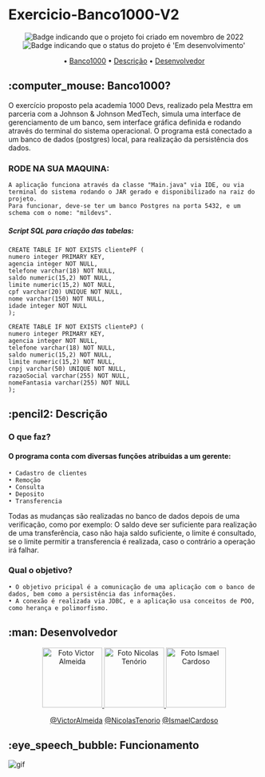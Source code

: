 # Exercicio-Banco1000-V2

<p align="center">
    <img alt="Badge indicando que o projeto foi criado em novembro de 2022" src="https://img.shields.io/badge/Data%20de%20cria%C3%A7%C3%A3o-Novembro%2F2022-blue">
    <img alt="Badge indicando que o status do projeto é 'Em desenvolvimento'" src="https://img.shields.io/badge/Status-Em_Desenvolvimento-yellow">
</p>

<p align="center">
    • <a href="#Banco1000">Banco1000</a>
    • <a href="#descricao">Descrição</a>
    • <a href="#Desenvolvedor">Desenvolvedor</a>
</p>

<h2 id="Banco1000"> :computer_mouse: Banco1000?</h2>

O exercício proposto pela academia 1000 Devs, realizado pela Mesttra em parceria com a Johnson & Johnson MedTech, simula uma interface de gerenciamento de um banco, sem interface gráfica definida e rodando através do terminal do sistema operacional. O programa está conectado a um banco de dados (postgres) local, para realização da persistência dos dados.<br>
### RODE NA SUA MAQUINA:
    A aplicação funciona através da classe "Main.java" via IDE, ou via terminal do sistema rodando o JAR gerado e disponibilizado na raiz do projeto.
    Para funcionar, deve-se ter um banco Postgres na porta 5432, e um schema com o nome: "mildevs".
##### Script SQL para criação das tabelas:
    CREATE TABLE IF NOT EXISTS clientePF (
    numero integer PRIMARY KEY,
    agencia integer NOT NULL,
    telefone varchar(18) NOT NULL,
    saldo numeric(15,2) NOT NULL,
    limite numeric(15,2) NOT NULL,
    cpf varchar(20) UNIQUE NOT NULL,
    nome varchar(150) NOT NULL,
    idade integer NOT NULL
    );

    CREATE TABLE IF NOT EXISTS clientePJ (
    numero integer PRIMARY KEY,
    agencia integer NOT NULL,
    telefone varchar(18) NOT NULL,
    saldo numeric(15,2) NOT NULL,
    limite numeric(15,2) NOT NULL,
    cnpj varchar(50) UNIQUE NOT NULL,
    razaoSocial varchar(255) NOT NULL,
    nomeFantasia varchar(255) NOT NULL
    );

<h2 id="descricao">:pencil2: Descrição</h2>

### O que faz?
#### O programa conta com diversas funções atribuidas a um gerente:
    • Cadastro de clientes
    • Remoção
    • Consulta
    • Deposito
    • Transferencia
Todas as mudanças são realizadas no banco de dados depois de uma verificação, como por exemplo: O saldo deve ser suficiente para realização de uma transferência, caso não haja saldo suficiente, o limite é consultado, se o limite permitir a transferencia é realizada, caso o contrário a operação irá falhar.

### Qual o objetivo?

    • O objetivo pricipal é a comunicação de uma aplicação com o banco de dados, bem como a persistência das informações.
    • A conexão é realizada via JDBC, e a aplicação usa conceitos de POO, como herança e polimorfismo.
   






<h2 id="Desenvolvedor">:man: Desenvolvedor</h2>
<p>
<p align="center">
  <a href="https://github.com/vitucomment">
    <img width="120px" src="https://avatars.githubusercontent.com/u/101343369?" alt="Foto Victor Almeida">
  </a>
  <a href="https://github.com/NickyWasHere">
    <img width="120px" src="https://avatars.githubusercontent.com/u/108633713?" alt="Foto Nicolas Tenório"> 
  </a>
  <a href="https://github.com/ismaelcardosojr">
    <img width="120px" src="https://avatars.githubusercontent.com/u/112780968?" alt="Foto Ismael Cardoso">
  </a>
</p>


<p align="center">
<a href="https://www.linkedin.com/in/devitu-py/">@VictorAlmeida</a>
<a href="https://www.linkedin.com/in/nicolastenoriodev/">@NicolasTenorio</a>
<a href="https://www.linkedin.com/in/ismaelcardosojr/">@IsmaelCardoso</a>

</p>
</p>

<h2 id="funcionamento">:eye_speech_bubble: Funcionamento</h2>

   ![gif](https://github.com/vitucomment/Exercicio-Banco1000-V2/blob/master/gif/loom-message-25-november-2022-dsc9y2r2_mTCqwTnO.gif)
